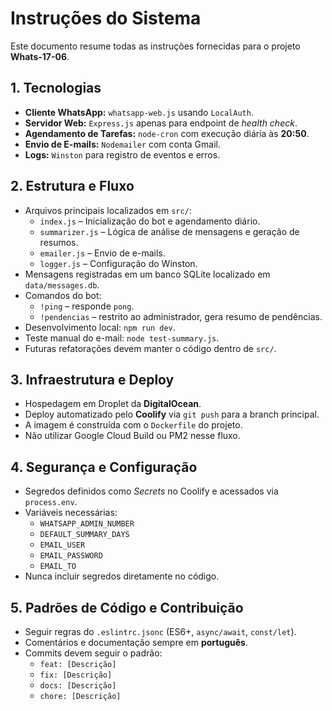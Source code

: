 # Instruções do Sistema

Este documento resume todas as instruções fornecidas para o projeto **Whats-17-06**.

## 1. Tecnologias
- **Cliente WhatsApp:** `whatsapp-web.js` usando `LocalAuth`.
- **Servidor Web:** `Express.js` apenas para endpoint de *health check*.
- **Agendamento de Tarefas:** `node-cron` com execução diária às **20:50**.
- **Envio de E-mails:** `Nodemailer` com conta Gmail.
- **Logs:** `Winston` para registro de eventos e erros.

## 2. Estrutura e Fluxo
- Arquivos principais localizados em `src/`:
  - `index.js` – Inicialização do bot e agendamento diário.
  - `summarizer.js` – Lógica de análise de mensagens e geração de resumos.
  - `emailer.js` – Envio de e-mails.
  - `logger.js` – Configuração do Winston.
- Mensagens registradas em um banco SQLite localizado em `data/messages.db`.
- Comandos do bot:
  - `!ping` – responde `pong`.
  - `!pendencias` – restrito ao administrador, gera resumo de pendências.
- Desenvolvimento local: `npm run dev`.
- Teste manual do e-mail: `node test-summary.js`.
- Futuras refatorações devem manter o código dentro de `src/`.

## 3. Infraestrutura e Deploy
- Hospedagem em Droplet da **DigitalOcean**.
- Deploy automatizado pelo **Coolify** via `git push` para a branch principal.
- A imagem é construída com o `Dockerfile` do projeto.
- Não utilizar Google Cloud Build ou PM2 nesse fluxo.

## 4. Segurança e Configuração
- Segredos definidos como *Secrets* no Coolify e acessados via `process.env`.
- Variáveis necessárias:
  - `WHATSAPP_ADMIN_NUMBER`
  - `DEFAULT_SUMMARY_DAYS`
  - `EMAIL_USER`
  - `EMAIL_PASSWORD`
  - `EMAIL_TO`
- Nunca incluir segredos diretamente no código.

## 5. Padrões de Código e Contribuição
- Seguir regras do `.eslintrc.jsonc` (ES6+, `async/await`, `const/let`).
- Comentários e documentação sempre em **português**.
- Commits devem seguir o padrão:
  - `feat: [Descrição]`
  - `fix: [Descrição]`
  - `docs: [Descrição]`
  - `chore: [Descrição]`

